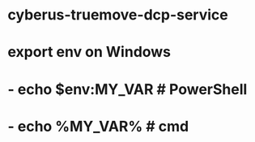 # cyberus-truemove-dcp-service
# export env on Windows
# - echo $env:MY_VAR   # PowerShell
# - echo %MY_VAR%      # cmd